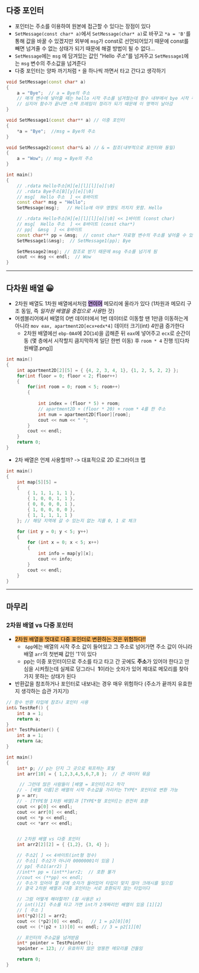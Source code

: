 ## 다중 포인터
- 포인터는 주소를 이용하여 원본에 접근할 수 있다는 장점이 있다
- `SetMessage(const char* a)`에서 `SetMessage(char* a)`로 바꾸고 `*a = 'B'`를 통해 값을 바꿀 수 있겠지만 외부에 `msg`가 const로 선언되어있기 때문에 const를 빼면 넘겨줄 수 없는 상태가 되기 때문에 해결 방법이 될 수 없다...
- `SetMessage`에는 `msg` 에 담겨있는 값인 "Hello *주소*"를 넘겨주고 `SetMessage1`에는 `msg` 변수의 주소값을 넘겨준다
- 다중 포인터는 양파 까기처럼 `*` 을 하나씩 까면서 타고 간다고 생각하기
```cpp
void SetMessage(const char* a)
{
	a = "Bye";  // a = Bye의 주소
	// 매개 변수에 넣어줄 때는 hello 시작 주소를 넘겨줬는데 함수 내부에서 bye 시작 주소로 변경
	// 심지어 함수가 끝나면 스택 프레임이 정리가 되기 때문에 이 영역이 날아감
}

void SetMessage1(const char** a) // 이중 포인터
{
	*a = "Bye";  //msg = Bye의 주소
}

void SetMessage2(const char*& a) // & = 참조(내부적으로 포인터와 동일)
{
	a = "Wow"; // msg = Bye의 주소
}

int main()
{
	// .rdata Hello주소[H][e][l][l][o][\0]
	// .rdata Bye주소[B][y][e][\0]
	// msg[  Hello 주소  ] << 8바이트
	const char* msg = "Hello";
	SetMessage(msg);   // Hello에 아무 영향도 끼치지 못함. Hello

	// .rdata Hello주소[H][e][l][l][o][\0] << 1바이트 (const char)
	// msg[  Hello 주소  ] << 8바이트 (const char*)
	// pp[  &msg  ] << 8바이트
	const char** pp = &msg;  // const char* 자료형 변수의 주소를 넣어줄 수 있음
	SetMessage1(&msg);  // SetMessage1(pp); Bye

	SetMessage2(msg); // 참조로 받기 때문에 msg 주소를 넘기게 됨
	cout << msg << endl;  // Wow
}
```

***

## 다차원 배열 😀
- 2차원 배열도 1차원 배열에서처럼  <mark style="background: #824CB496;">연이어</mark> 메모리에 올라가 있다 (1차원과 메모리 구조 동일, 즉 *일차원 배열을 중첩으로 사용*한 것)
- 어셈블리어에서 배열의 0번 데이터에서 1번 데이터로 이동할 땐 1만큼 이동하는게 아니라 `mov eax, apartment2D[ecx+edx*4]` 데이터 크기(int) 4만큼 증가한다
	- 2차원 배열에선 `ebp-0A4`에 20(`14`)을 곱해준 뒤 `eax`에 넣어주고 `ecx`로 순간이동 (몇 층에서 시작할지 큼지막하게 일단 한번 이동) 후 `room * 4` 진행
	  ![[다차원배열.png]]
```cpp
int main()
{
	int apartment2D[2][5] = { {4, 2, 3, 4, 1}, {1, 2, 5, 2, 2} };
	for(int floor = 0; floor < 2; floor++)
	{
		for(int room = 0; room < 5; room++)
		{
			
			int index = (floor * 5) + room;
			// apartment2D + (floor * 20) + room * 4를 한 주소
			int num = apartment2D[floor][room];
			cout << num << " ";
		}
		cout << endl;
	}
	return 0;
}
```
- 2차 배열은 언제 사용할까? -> 대표적으로 2D 로그라이크 맵
```cpp
int main()
{
	int map[5][5] = 
	{
		{ 1, 1, 1, 1, 1 },
		{ 1, 0, 0, 1, 1 },
		{ 0, 0, 0, 0, 1 },
		{ 1, 0, 0, 0, 0 },
		{ 1, 1, 1, 1, 1 }
	}; // 해당 지역에 갈 수 있는지 없는 지를 0, 1 로 체크

	for (int y = 0; y < 5; y++) 
	{
		for (int x = 0; x < 5; x++) 
		{
			int info = map[y][x];
			cout << info;
		}
		cout << endl;
	}
}
```


***

## 마무리
### 2차원 배열 vs 다중 포인터
- <mark style="background: #FFAB45CF;">2차원 배열을 멋대로 다중 포인터로 변환하는 것은 위험하다!!</mark>
	-  `&pp`에는 배열의 시작 주소 값이 들어있고 그 주소로 넘어가면 주소 값이 아니라 배열 `arr`의 첫번째 값인 '1'이 있다
	- pp는 이중 포인터이므로 주소를 타고 타고 간 곳에도 **주소**가 있어야 한다고 안심을 시켜줬는데 실제로 덩그라니  **1**이라는 숫자가 있어 제대로 메모리를 찾아가지 못하는 상태가 된다
- 반환값을 참조하거나 포인터로 내보내는 경우 매우 위험하다 (주소가 끝까지 유효한지 생각하는 습관 가지기)
```cpp
// 함수 반환 타입에 참조나 포인터 사용
int& TestRef() {
    int a = 1;
    return a;
}
int* TestPointer() {
    int a = 1;
    return &a;
}

int main()
{
	int* p;	// p는 단지 그 곳으로 워프하는 포탈
	int arr[10] = { 1,2,3,4,5,6,7,8 };	// 큰 데이터 묶음

	 // 그런데 많은 사람들이 [배열 = 포인터]라고 착각
	// - [배열 이름]은 배열의 시작 주소값을 가리키는 TYPE* 포인터로 변환 가능
	p = arr;
	// - [TYPE형 1차원 배열]과 [TYPE*형 포인터]는 완전히 호환
	cout << p[0] << endl;
	cout << arr[0] << endl;
	cout << *p << endl;
	cout << *arr << endl;


	// 2차원 배열 vs 다중 포인터
	int arr2[2][2] = { {1,2}, {3, 4} };

	// 주소2[ ] << 4바이트(int형 정수)
	// 주소1[ 주소2가 아니라 00000001이 있음 ]
	// pp[ 주소1(arr2) ]
	//int** pp = (int**)arr2;  // 호환 불가
	//cout << (**pp) << endl;
	// 주소가 있어야 할 곳에 숫자가 들어있어 타입이 맞지 않아 크래시를 일으킴
	// 결국 2차원 배열과 다중 포인터는 서로 호환되지 않는 타입이다

	// 그럼 어떻게 해야할까? (잘 사용은 x)
	// int()[2] 주소를 타고 가면 int가 2개짜리인 배열이 있음 [1][2]
	// [ 주소 ]
	int(*p2)[2] = arr2;
	cout << (*p2)[0] << endl;	// 1 = p2[0][0]
	cout << (*(p2 + 1))[0] << endl;	// 3 = p2[1][0]

	// 포인터의 주소값을 넘겨받음
	int* pointer = TestPointer();
	*pointer = 123; // 유효하지 않은 엉뚱한 메모리를 건들임

	return 0;
}
```


